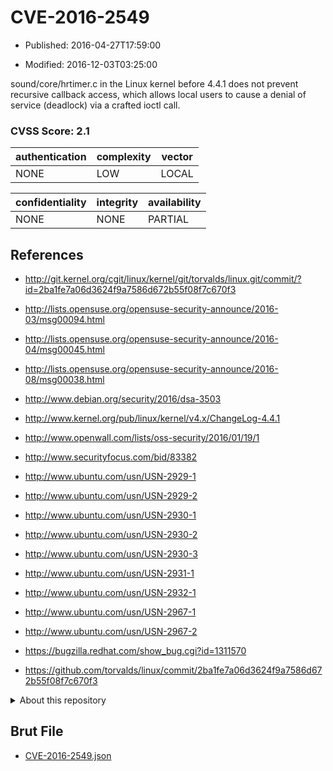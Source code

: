 # CVE-2016-2549

- Published: 2016-04-27T17:59:00

- Modified: 2016-12-03T03:25:00

sound/core/hrtimer.c in the Linux kernel before 4.4.1 does not prevent recursive callback access, which allows local users to cause a denial of service (deadlock) via a crafted ioctl call.

### CVSS Score: **2.1**

| authentication | complexity | vector |
| --- | --- | --- |
| NONE | LOW | LOCAL |

| confidentiality | integrity | availability |
| --- | --- | --- |
| NONE | NONE | PARTIAL |

## References

* http://git.kernel.org/cgit/linux/kernel/git/torvalds/linux.git/commit/?id=2ba1fe7a06d3624f9a7586d672b55f08f7c670f3

* http://lists.opensuse.org/opensuse-security-announce/2016-03/msg00094.html

* http://lists.opensuse.org/opensuse-security-announce/2016-04/msg00045.html

* http://lists.opensuse.org/opensuse-security-announce/2016-08/msg00038.html

* http://www.debian.org/security/2016/dsa-3503

* http://www.kernel.org/pub/linux/kernel/v4.x/ChangeLog-4.4.1

* http://www.openwall.com/lists/oss-security/2016/01/19/1

* http://www.securityfocus.com/bid/83382

* http://www.ubuntu.com/usn/USN-2929-1

* http://www.ubuntu.com/usn/USN-2929-2

* http://www.ubuntu.com/usn/USN-2930-1

* http://www.ubuntu.com/usn/USN-2930-2

* http://www.ubuntu.com/usn/USN-2930-3

* http://www.ubuntu.com/usn/USN-2931-1

* http://www.ubuntu.com/usn/USN-2932-1

* http://www.ubuntu.com/usn/USN-2967-1

* http://www.ubuntu.com/usn/USN-2967-2

* https://bugzilla.redhat.com/show_bug.cgi?id=1311570

* https://github.com/torvalds/linux/commit/2ba1fe7a06d3624f9a7586d672b55f08f7c670f3

<details>
<summary>About this repository</summary> 

  This repository is part of the project [Live Hack CVE](https://github.com/Live-Hack-CVE). Main website can be found [www.live-hack.org](https://www.live-hack.org) 
  
  Made by [Sn0wAlice](https://github.com/Sn0wAlice) for the people that care about security and need to have a feed of the latest CVEs. Hope you enjoy it, don't forget to star the repo and follow me on [Twitter](https://twitter.com/Sn0wAlice) and [Github](https://github.com/Sn0wAlice). And that is my [personnal website](https://www.alice-snow.me/)

  - [Home Page](https://github.com/Live-Hack-CVE)
  - [Framework](https://github.com/Live-Hack-CVE/cve-framework)
  - [CVE database](https://github.com/Live-Hack-CVE/full_database)
  - [Changelog](https://github.com/Live-Hack-CVE/Changelog)
</details>

## Brut File

* [CVE-2016-2549.json](https://raw.githubusercontent.com/Live-Hack-CVE/full_database/main/cves/2016/CVE-2016-2549.json)

